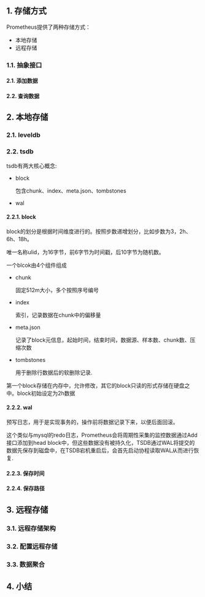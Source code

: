 ## 1. 存储方式

Prometheus提供了两种存储方式：

* 本地存储
* 远程存储

### 1.1. 抽象接口

#### 2.1. 添加数据

#### 2.2. 查询数据

## 2. 本地存储

### 2.1. leveldb

### 2.2. tsdb

tsdb有两大核心概念:

* block

  包含chunk、index、meta.json、tombstones

* wal

#### 2.2.1. block

block的划分是根据时间维度进行的。按照步数递增划分，比如步数为3，2h、6h、18h。

唯一名称ulid，为16字节，前6字节为时间戳，后10字节为随机数。

一个blcok由4个组件组成

* chunk

  固定512m大小，多个按照序号编号

* index

  索引，记录数据在chunk中的偏移量

* meta.json

  记录了block元信息，起始时间，结束时间，数据源、样本数、chunk数、压缩次数

* tombstones

  用于删除行数据后的软删除记录.

第一个block存储在内存中，允许修改，其它的block只读的形式存储在硬盘之中。block初始设定为2h数据

#### 2.2.2. wal

预写日志，用于是实现事务的，操作前将数据记录下来，以便后面回滚。

这个类似与mysql的redo日志，Prometheus会将周期性采集的监控数据通过Add接口添加到head block中，但这些数据没有被持久化，TSDB通过WAL将提交的数据先保存到磁盘中，在TSDB宕机重启后，会首先启动协程读取WAL从而进行恢复.

#### 2.2.3. 保存时间

#### 2.2.4. 保存路径

## 3. 远程存储

### 3.1. 远程存储架构

### 3.2. 配置远程存储

### 3.3. 数据聚合

## 4. 小结